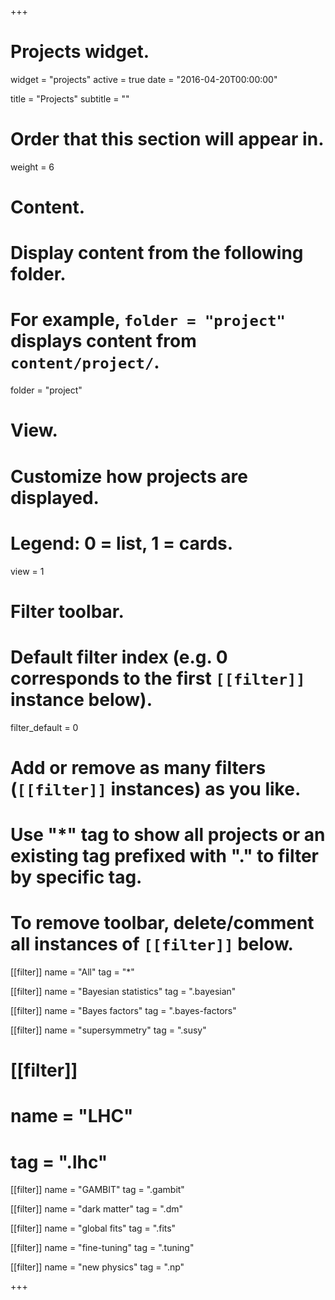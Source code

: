 +++
# Projects widget.
widget = "projects"
active = true
date = "2016-04-20T00:00:00"

title = "Projects"
subtitle = ""

# Order that this section will appear in.
weight = 6

# Content.
# Display content from the following folder.
# For example, `folder = "project"` displays content from `content/project/`.
folder = "project"

# View.
# Customize how projects are displayed.
# Legend: 0 = list, 1 = cards.
view = 1

# Filter toolbar.

# Default filter index (e.g. 0 corresponds to the first `[[filter]]` instance below).
filter_default = 0

# Add or remove as many filters (`[[filter]]` instances) as you like.
# Use "*" tag to show all projects or an existing tag prefixed with "." to filter by specific tag.
# To remove toolbar, delete/comment all instances of `[[filter]]` below.

[[filter]]
  name = "All"
  tag = "*"

[[filter]]
  name = "Bayesian statistics"
  tag = ".bayesian"
  
[[filter]]
  name = "Bayes factors"
  tag = ".bayes-factors"

[[filter]]
  name = "supersymmetry"
  tag = ".susy"
  
# [[filter]]
#   name = "LHC"
#   tag = ".lhc"

[[filter]]
  name = "GAMBIT"
  tag = ".gambit"
  
[[filter]]
  name = "dark matter"
  tag = ".dm"

[[filter]]
  name = "global fits"
  tag = ".fits"
  
[[filter]]
  name = "fine-tuning"
  tag = ".tuning"
  
[[filter]]
  name = "new physics"
  tag = ".np"

+++

